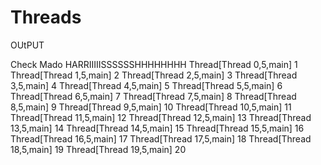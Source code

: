 # Threads

OUtPUT

Check Mado HARRIIIIISSSSSSHHHHHHHH
Thread[Thread 0,5,main]  1
Thread[Thread 1,5,main]  2
Thread[Thread 2,5,main]  3
Thread[Thread 3,5,main]  4
Thread[Thread 4,5,main]  5
Thread[Thread 5,5,main]  6
Thread[Thread 6,5,main]  7
Thread[Thread 7,5,main]  8
Thread[Thread 8,5,main]  9
Thread[Thread 9,5,main]  10
Thread[Thread 10,5,main]  11
Thread[Thread 11,5,main]  12
Thread[Thread 12,5,main]  13
Thread[Thread 13,5,main]  14
Thread[Thread 14,5,main]  15
Thread[Thread 15,5,main]  16
Thread[Thread 16,5,main]  17
Thread[Thread 17,5,main]  18
Thread[Thread 18,5,main]  19
Thread[Thread 19,5,main]  20

